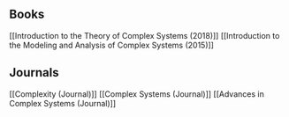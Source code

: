 ## Books
[[Introduction to the Theory of Complex Systems (2018)]]
[[Introduction to the Modeling and Analysis of Complex Systems (2015)]]
## Journals
[[Complexity (Journal)]]
[[Complex Systems (Journal)]]
[[Advances in Complex Systems (Journal)]]